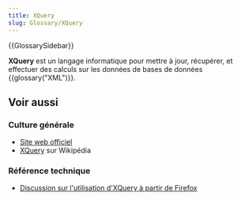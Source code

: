 ```yaml
---
title: XQuery
slug: Glossary/XQuery
---
```


{{GlossarySidebar}}

**XQuery** est un langage informatique pour mettre à jour, récupérer, et effectuer des calculs sur les données de bases de données {{glossary("XML")}}.

## Voir aussi

### Culture générale

- [Site web officiel](http://www.w3.org/XML/Query/)
- [XQuery](https://fr.wikipedia.org/wiki/XQuery) sur Wikipédia

### Référence technique

- [Discussion sur l'utilisation d'XQuery à partir de Firefox](/fr/docs/Archive/XQuery)
